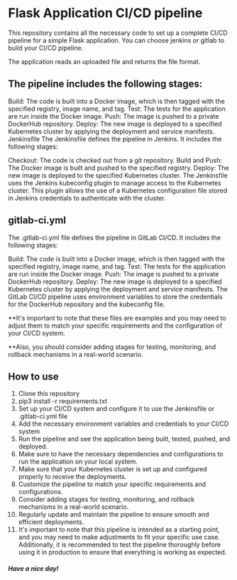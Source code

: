 # Flask Application CI/CD pipeline
This repository contains all the necessary code to set up a complete CI/CD pipeline for a simple Flask application.
You can choose jenkins or gitlab to build your CI/CD pipeline.

The application reads an uploaded file and returns the file format.

## The pipeline includes the following stages:

Build: The code is built into a Docker image, which is then tagged with the specified registry, image name, and tag.
Test: The tests for the application are run inside the Docker image.
Push: The image is pushed to a private DockerHub repository.
Deploy: The new image is deployed to a specified Kubernetes cluster by applying the deployment and service manifests.
Jenkinsfile
The Jenkinsfile defines the pipeline in Jenkins. It includes the following stages:

Checkout: The code is checked out from a git repository.
Build and Push: The Docker image is built and pushed to the specified registry.
Deploy: The new image is deployed to the specified Kubernetes cluster.
The Jenkinsfile uses the Jenkins kubeconfig plugin to manage access to the Kubernetes cluster. This plugin allows the use of a Kubernetes configuration file stored in Jenkins credentials to authenticate with the cluster.

## gitlab-ci.yml
The .gitlab-ci.yml file defines the pipeline in GitLab CI/CD. It includes the following stages:

Build: The code is built into a Docker image, which is then tagged with the specified registry, image name, and tag.
Test: The tests for the application are run inside the Docker image.
Push: The image is pushed to a private DockerHub repository.
Deploy: The new image is deployed to a specified Kubernetes cluster by applying the deployment and service manifests.
The GitLab CI/CD pipeline uses environment variables to store the credentials for the DockerHub repository and the kubeconfig file.

**It's important to note that these files are examples and you may need to adjust them to match your specific requirements and the configuration of your CI/CD system.

**Also, you should consider adding stages for testing, monitoring, and rollback mechanisms in a real-world scenario.

## How to use
1. Clone this repository
2. pip3 install -r requirements.txt
3. Set up your CI/CD system and configure it to use the Jenkinsfile or .gitlab-ci.yml file
4. Add the necessary environment variables and credentials to your CI/CD system
5. Run the pipeline and see the application being built, tested, pushed, and deployed.
6. Make sure to have the necessary dependencies and configurations to run the application on your local system.
7. Make sure that your Kubernetes cluster is set up and configured properly to receive the deployments.
8. Customize the pipeline to match your specific requirements and configurations.
9. Consider adding stages for testing, monitoring, and rollback mechanisms in a real-world scenario.
10. Regularly update and maintain the pipeline to ensure smooth and efficient deployments.
11. It's important to note that this pipeline is intended as a starting point, and you may need to make adjustments to fit your specific use case. Additionally, it is recommended to test the pipeline thoroughly before using it in production to ensure that everything is working as expected.

##### Have a nice day!
